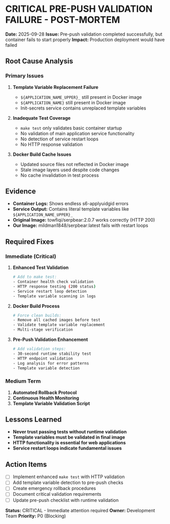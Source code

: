 # CRITICAL PRE-PUSH VALIDATION FAILURE - POST-MORTEM

**Date:** 2025-09-28
**Issue:** Pre-push validation completed successfully, but container fails to start properly
**Impact:** Production deployment would have failed

## Root Cause Analysis

### Primary Issues
1. **Template Variable Replacement Failure**
   - `${APPLICATION_NAME_UPPER}_` still present in Docker image
   - `${APPLICATION_NAME}` still present in Docker image
   - Init-secrets service contains unreplaced template variables

2. **Inadequate Test Coverage**
   - `make test` only validates basic container startup
   - No validation of main application service functionality
   - No detection of service restart loops
   - No HTTP response validation

3. **Docker Build Cache Issues**
   - Updated source files not reflected in Docker image
   - Stale image layers used despite code changes
   - No cache invalidation in test process

## Evidence
- **Container Logs:** Shows endless s6-applyuidgid errors
- **Service Output:** Contains literal template variables like `${APPLICATION_NAME_UPPER}_`
- **Original Image:** towfiqi/serpbear:2.0.7 works correctly (HTTP 200)
- **Our Image:** mildman1848/serpbear:latest fails with restart loops

## Required Fixes

### Immediate (Critical)
1. **Enhanced Test Validation**
   ```bash
   # Add to make test:
   - Container health check validation
   - HTTP response testing (200 status)
   - Service restart loop detection
   - Template variable scanning in logs
   ```

2. **Docker Build Process**
   ```bash
   # Force clean builds:
   - Remove all cached images before test
   - Validate template variable replacement
   - Multi-stage verification
   ```

3. **Pre-Push Validation Enhancement**
   ```bash
   # Add validation steps:
   - 30-second runtime stability test
   - HTTP endpoint validation
   - Log analysis for error patterns
   - Template variable detection
   ```

### Medium Term
1. **Automated Rollback Protocol**
2. **Continuous Health Monitoring**
3. **Template Variable Validation Script**

## Lessons Learned
- **Never trust passing tests without runtime validation**
- **Template variables must be validated in final image**
- **HTTP functionality is essential for web applications**
- **Service restart loops indicate fundamental issues**

## Action Items
- [ ] Implement enhanced `make test` with HTTP validation
- [ ] Add template variable detection to pre-push checks
- [ ] Create emergency rollback procedures
- [ ] Document critical validation requirements
- [ ] Update pre-push checklist with runtime validation

**Status:** CRITICAL - Immediate attention required
**Owner:** Development Team
**Priority:** P0 (Blocking)